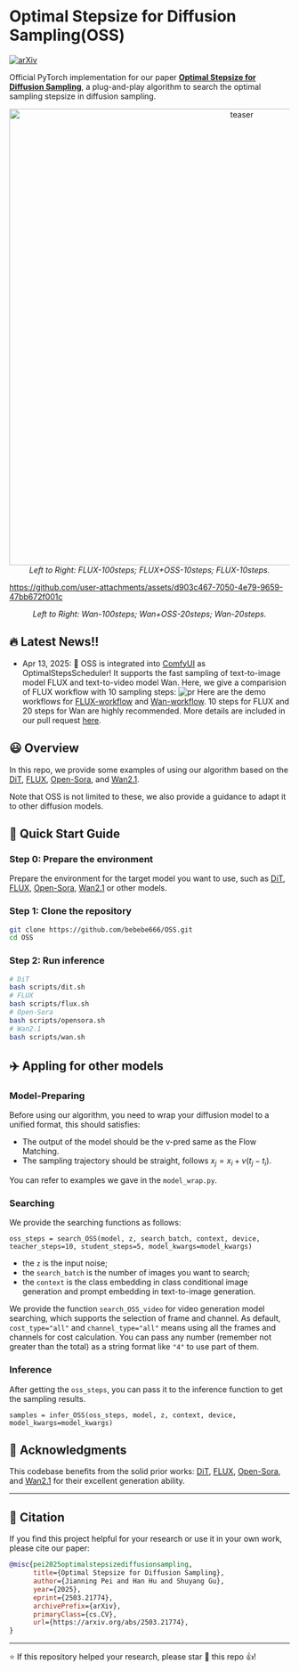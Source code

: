 # Optimal Stepsize for Diffusion Sampling(OSS)

[![arXiv](https://img.shields.io/badge/arXiv%20paper-2503.18948-b31b1b.svg)](https://arxiv.org/abs/2503.21774)&nbsp;

Official PyTorch implementation for our paper **[Optimal Stepsize for Diffusion Sampling](https://arxiv.org/abs/2503.21774)**, a plug-and-play algorithm to search the optimal sampling stepsize in diffusion sampling.

  <p align="center">
    <img src="./teaser.png" alt="teaser" width="820px">
    <br/>
    <em>Left to Right: FLUX-100steps; FLUX+OSS-10steps; FLUX-10steps.</em>
  </p>




https://github.com/user-attachments/assets/d903c467-7050-4e79-9659-47bb672f001c
<p align="center">
    <em>Left to Right: Wan-100steps; Wan+OSS-20steps; Wan-20steps.</em>
</p>

## :fire: Latest News!!

* Apr 13, 2025: :clap: OSS is integrated into [ComfyUI](https://github.com/comfyanonymous/ComfyUI) as OptimalStepsScheduler! It supports the fast sampling of text-to-image model FLUX and text-to-video model Wan. Here, we give a comparision of FLUX workflow with 10 sampling steps:
![pr](https://github.com/user-attachments/assets/3cd26404-3873-40a0-9773-3bddcdce6cb1)
Here are the demo workflows for [FLUX-workflow](https://github.com/user-attachments/files/19720395/Flux-Dev-ComfyUI-Workflow.json)  and [Wan-workflow](https://github.com/user-attachments/files/19720398/text_to_video_wan.json). 10 steps for FLUX and 20 steps for Wan are highly recommended. More details are included in our pull request [here](https://github.com/comfyanonymous/ComfyUI/pull/7584).




## :smiley: Overview
In this repo, we provide some examples of using our algorithm based on the [DiT](https://github.com/facebookresearch/DiT), [FLUX](https://github.com/black-forest-labs/flux), [Open-Sora](https://github.com/hpcaitech/Open-Sora/tree/opensora/v1.2), and [Wan2.1](https://github.com/Wan-Video/Wan2.1). 

Note that OSS is not limited to these, we also provide a guidance to adapt it to other diffusion models.

## :rocket: Quick Start Guide

### Step 0: Prepare the environment
Prepare the environment for the target model you want to use, such as [DiT](https://github.com/facebookresearch/DiT), [FLUX](https://github.com/black-forest-labs/flux), [Open-Sora](https://github.com/hpcaitech/Open-Sora/tree/opensora/v1.2), [Wan2.1](https://github.com/Wan-Video/Wan2.1) or other models.


### Step 1: Clone the repository
```bash
git clone https://github.com/bebebe666/OSS.git
cd OSS
```

### Step 2: Run inference
```bash
# DiT 
bash scripts/dit.sh
# FLUX
bash scripts/flux.sh
# Open-Sora
bash scripts/opensora.sh
# Wan2.1
bash scripts/wan.sh

```

## :airplane: Appling for other models
### Model-Preparing
Before using our algorithm, you need to wrap your diffusion model to a unified format, this should satisfies:
- The output of the model should be the v-pred same as the Flow Matching.
- The sampling trajectory should be straight, follows $x_j = x_i + v(t_j - t_i)$.

You can refer to examples we gave in the `model_wrap.py`.

### Searching
We provide the searching functions as follows:
```
oss_steps = search_OSS(model, z, search_batch, context, device, teacher_steps=10, student_steps=5, model_kwargs=model_kwargs)
```
 - the `z` is the input noise;
 - the `search_batch` is the number of images you want to search;
 - the `context` is the class embedding in class conditional image generation and prompt embedding in text-to-image generation.

We provide the function `search_OSS_video` for video generation model searching, which supports the selection of frame and channel. As default, `cost_type="all"` and `channel_type="all"` means using all the frames and channels for cost calculation. You can pass any number (remember not greater than the total) as a string format like `"4"` to use part of them.



### Inference
After getting the `oss_steps`, you can pass it to the inference function to get the sampling results.
```
samples = infer_OSS(oss_steps, model, z, context, device, model_kwargs=model_kwargs)
```


## 🙏 Acknowledgments

This codebase benefits from the solid prior works: [DiT](https://github.com/facebookresearch/DiT), [FLUX](https://github.com/black-forest-labs/flux), [Open-Sora](https://github.com/hpcaitech/Open-Sora/tree/opensora/v1.2), and [Wan2.1](https://github.com/Wan-Video/Wan2.1) for their excellent generation ability.

---
## 📖 Citation

If you find this project helpful for your research or use it in your own work, please cite our paper:
```bibtex
@misc{pei2025optimalstepsizediffusionsampling,
      title={Optimal Stepsize for Diffusion Sampling}, 
      author={Jianning Pei and Han Hu and Shuyang Gu},
      year={2025},
      eprint={2503.21774},
      archivePrefix={arXiv},
      primaryClass={cs.CV},
      url={https://arxiv.org/abs/2503.21774}, 
}
```

---


⭐️ If this repository helped your research, please star 🌟 this repo 👍!
